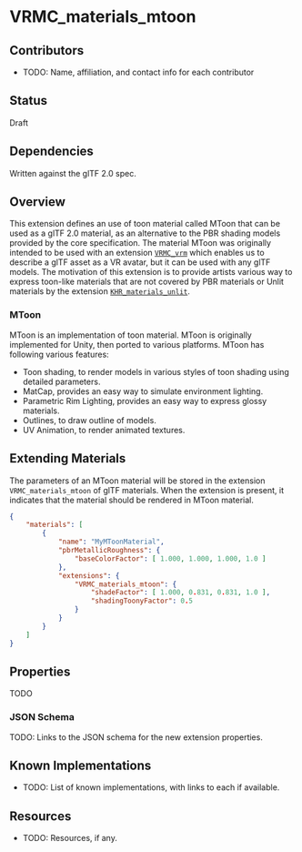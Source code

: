 # VRMC_materials_mtoon

## Contributors

* TODO: Name, affiliation, and contact info for each contributor

## Status

Draft

## Dependencies

Written against the glTF 2.0 spec.

## Overview

This extension defines an use of toon material called MToon that can be used as a glTF 2.0 material, as an alternative to the PBR shading models provided by the core specification.
The material MToon was originally intended to be used with an extension [`VRMC_vrm`](../VRMC_vrm-1.0_draft/README.md) which enables us to describe a glTF asset as a VR avatar, but it can be used with any glTF models.
The motivation of this extension is to provide artists various way to express toon-like materials that are not covered by PBR materials or Unlit materials by the extension [`KHR_materials_unlit`](https://github.com/KhronosGroup/glTF/tree/master/extensions/2.0/Khronos/KHR_materials_unlit).

### MToon

MToon is an implementation of toon material.
MToon is originally implemented for Unity, then ported to various platforms.
MToon has following various features:

- Toon shading, to render models in various styles of toon shading using detailed parameters.
- MatCap, provides an easy way to simulate environment lighting.
- Parametric Rim Lighting, provides an easy way to express glossy materials.
- Outlines, to draw outline of models.
- UV Animation, to render animated textures.

## Extending Materials

The parameters of an MToon material will be stored in the extension `VRMC_materials_mtoon` of glTF materials.
When the extension is present, it indicates that the material should be rendered in MToon material.

```json
{
    "materials": [
        {
            "name": "MyMToonMaterial",
            "pbrMetallicRoughness": {
                "baseColorFactor": [ 1.000, 1.000, 1.000, 1.0 ]
            },
            "extensions": {
                "VRMC_materials_mtoon": {
                    "shadeFactor": [ 1.000, 0.831, 0.831, 1.0 ],
                    "shadingToonyFactor": 0.5
                }
            }
        }
    ]
}
```

## Properties

TODO

### JSON Schema

TODO: Links to the JSON schema for the new extension properties.

## Known Implementations

* TODO: List of known implementations, with links to each if available.

## Resources

* TODO: Resources, if any.
